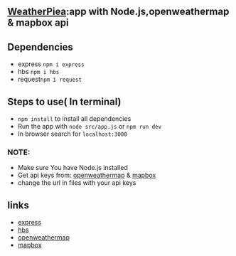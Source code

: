 ## [WeatherPiea](https://weatherpiea.herokuapp.com/):app with Node.js,openweathermap & mapbox api

## Dependencies
* express `npm i express`
* hbs `npm i hbs`
* request`npm i request`

## Steps to use( In terminal)
* `npm install` to install all dependencies
* Run the app with `node src/app.js` or `npm run dev`
* In browser search for `localhost:3000`
### NOTE:
* Make sure You have Node.js installed
* Get api keys from:
[openweathermap](https://home.openweathermap.org/api_keys) &
[mapbox](https://www.mapbox.com/)
* change the url in files with your api keys

## links
* [express](https://www.npmjs.com/package/chalk)
* [hbs](https://www.npmjs.com/package/yargs)
* [openweathermap](https://home.openweathermap.org/api_keys) 
* [mapbox](https://www.mapbox.com/)


